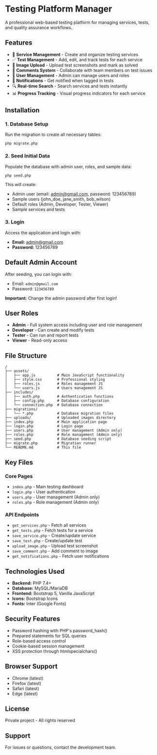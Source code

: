 # Testing Platform Manager

A professional web-based testing platform for managing services, tests, and quality assurance workflows.

## Features

- 🎯 **Service Management** - Create and organize testing services
- ✅ **Test Management** - Add, edit, and track tests for each service
- 📸 **Image Upload** - Upload test screenshots and mark as solved
- 💬 **Comments System** - Collaborate with team members on test issues
- 👥 **User Management** - Admin can manage users and roles
- 🔔 **Notifications** - Get notified when tagged in tests
- 🔍 **Real-time Search** - Search services and tests instantly
- 📊 **Progress Tracking** - Visual progress indicators for each service

## Installation

### 1. Database Setup

Run the migration to create all necessary tables:

```bash
php migrate.php
```

### 2. Seed Initial Data

Populate the database with admin user, roles, and sample data:

```bash
php seed.php
```

This will create:

- Admin user (email: admin@gmail.com, password: 123456789)
- Sample users (john_doe, jane_smith, bob_wilson)
- Default roles (Admin, Developer, Tester, Viewer)
- Sample services and tests

### 3. Login

Access the application and login with:

- **Email:** admin@gmail.com
- **Password:** 123456789

## Default Admin Account

After seeding, you can login with:

- Email: `admin@gmail.com`
- Password: `123456789`

**Important:** Change the admin password after first login!

## User Roles

- **Admin** - Full system access including user and role management
- **Developer** - Can create and modify tests
- **Tester** - Can run and report tests
- **Viewer** - Read-only access

## File Structure

```
/
├── assets/
│   ├── app.js          # Main JavaScript functionality
│   ├── style.css       # Professional styling
│   ├── roles.js        # Roles management JS
│   └── users.js        # Users management JS
├── includes/
│   ├── auth.php        # Authentication functions
│   ├── config.php      # Database configuration
│   └── connection.php  # Database connection
├── migrations/
│   └── *.php           # Database migration files
├── uploads/            # Uploaded images directory
├── index.php           # Main application page
├── login.php           # Login page
├── users.php           # User management (Admin only)
├── roles.php           # Role management (Admin only)
├── seed.php            # Database seeding script
├── migrate.php         # Migration runner
└── README.md           # This file
```

## Key Files

### Core Pages

- `index.php` - Main testing dashboard
- `login.php` - User authentication
- `users.php` - User management (Admin only)
- `roles.php` - Role management (Admin only)

### API Endpoints

- `get_services.php` - Fetch all services
- `get_tests.php` - Fetch tests for a service
- `save_service.php` - Create/update service
- `save_test.php` - Create/update test
- `upload_image.php` - Upload test screenshot
- `save_comment.php` - Add comment to image
- `get_notifications.php` - Fetch user notifications

## Technologies Used

- **Backend:** PHP 7.4+
- **Database:** MySQL/MariaDB
- **Frontend:** Bootstrap 5, Vanilla JavaScript
- **Icons:** Bootstrap Icons
- **Fonts:** Inter (Google Fonts)

## Security Features

- Password hashing with PHP's password_hash()
- Prepared statements for SQL queries
- Role-based access control
- Cookie-based session management
- XSS protection through htmlspecialchars()

## Browser Support

- Chrome (latest)
- Firefox (latest)
- Safari (latest)
- Edge (latest)

## License

Private project - All rights reserved

## Support

For issues or questions, contact the development team.
